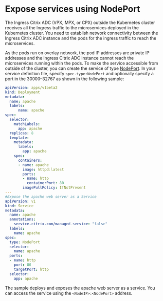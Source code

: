 # Expose services using NodePort

The Ingress Citrix ADC (VPX, MPX, or CPX) outside the Kubernetes cluster receives all the Ingress traffic to the microservices deployed in the Kubernetes cluster. You need to establish network connectivity between the Ingress Citrix ADC instance and the pods for the ingress traffic to reach the microservices.

As the pods run on overlay network, the pod IP addresses are private IP addresses and the Ingress Citrix ADC instance cannot reach the microservices running within the pods. To make the service accessible from outside of the cluster, you can create the service of type [NodePort](https://kubernetes.io/docs/concepts/services-networking/service/#nodeport). In your service definition file, specify `spec.type:NodePort` and optionally specify a port in the 30000–32767 as shown in the following sample:

```yaml
apiVersion: apps/v1beta2
kind: Deployment
metadata:
  name: apache
  labels:
      name: apache
spec:
  selector:
    matchLabels:
      app: apache
  replicas: 8
  template:
    metadata:
      labels:
        app: apache
    spec:
      containers:
      - name: apache
        image: httpd:latest
        ports:
        - name: http
          containerPort: 80
        imagePullPolicy: IfNotPresent
---
#Expose the apache web server as a Service
apiVersion: v1
kind: Service
metadata:
  name: apache
  annotations:  
    service.citrix.com/managed-service: "false"
  labels:
    name: apache
spec:
  type: NodePort
  selector:
    name: apache
  ports:
  - name: http
    port: 80
    targetPort: http
  selector:
    app: apache
```

The sample deploys and exposes the apache web server as a service. You can access the service using the `<NodeIP>:<NodePort>` address.
